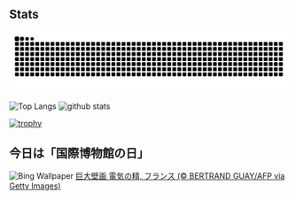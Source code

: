 ## Stats
<picture>
  <source media="(prefers-color-scheme: dark)" srcset="https://raw.githubusercontent.com/ba230t/ba230t/output/github-contribution-grid-snake-dark.svg">
  <source media="(prefers-color-scheme: light)" srcset="https://raw.githubusercontent.com/ba230t/ba230t/output/github-contribution-grid-snake.svg">
  <img alt="github contribution grid snake animation" src="https://raw.githubusercontent.com/ba230t/ba230t/output/github-contribution-grid-snake.svg">
</picture>

<p align="left">
  <img alt="Top Langs" height="150px" src="https://github-readme-stats.vercel.app/api/top-langs/?username=ba230t&layout=compact&theme=transparent" />
  <img alt="github stats" height="150px" src="https://github-readme-stats.vercel.app/api?username=ba230t&theme=transparent" />
</p>

[![trophy](https://github-profile-trophy.vercel.app/?username=ba230t&theme=transparent&column=7)](https://github.com/ryo-ma/github-profile-trophy)


<!-- Bing Wallpaper Start -->
## 今日は「国際博物館の日」
![Bing Wallpaper](https://www.bing.com/th?id=OHR.DufyRoom_JA-JP7244878631_1920x1080.jpg&rf=LaDigue_1920x1080.jpg&pid=hp)
[巨大壁画 電気の精, フランス (© BERTRAND GUAY/AFP via Getty Images)](https://www.bing.com/search?q=%E5%9B%BD%E9%9A%9B%E5%8D%9A%E7%89%A9%E9%A4%A8%E3%81%AE%E6%97%A5&form=hpcapt&filters=HpDate%3a%2220250517_1500%22)
<!-- Bing Wallpaper End -->
